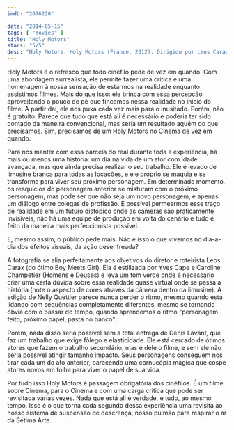 ```yaml
---
imdb: "2076220"

date: "2014-05-15"
tags: [ "movies" ]
title: "Holy Motors"
stars: "5/5"
desc: "Holy Motors. Holy Motors (France, 2012). Dirigido por Leos Carax. Escrito por Leos Carax. Com Denis Lavant, Edith Scob, Eva Mendes, Kylie Minogue, Elise Lhomeau, Jeanne Disson, Michel Piccoli, Leos Carax, Nastya Golubeva Carax."
---
```

Holy Motors é o refresco que todo cinéfilo pede de vez em quando. Com uma abordagem surrealista, ele permite fazer uma crítica e uma homenagem à nossa sensação de estarmos na realidade enquanto assistimos filmes. Mais do que isso: ele brinca com essa percepção aproveitando o pouco de pé que fincamos nessa realidade no início do filme. A partir daí, ele nos puxa cada vez mais para o inusitado. Porém, não é gratuito. Parece que tudo que está ali é necessário e poderia ter sido contado da maneira convencional, mas seria um resultado aquém do que precisamos. Sim, precisamos de um Holy Motors no Cinema de vez em quando.

Para nos manter com essa parcela do real durante toda a experiência, há mais ou menos uma história: um dia na vida de um ator com idade avançada, mas que ainda precisa realizar o seu trabalho. Ele é levado de limusine branca para todas as locações, e ele próprio se maquia e se transforma para viver seu próximo personagem. Em determinado momento, os resquícios do personagem anterior se misturam com o próximo personagem, mas pode ser que não seja um novo personagem, e apenas um diálogo entre colegas de profissão. É possível permearmos esse traço de realidade em um futuro distópico onde as câmeras são praticamente invisíveis, não há uma equipe de produção em volta do cenário e tudo é feito da maneira mais perfeccionista possível.

E, mesmo assim, o público pede mais. Não é isso o que vivemos no dia-a-dia dos efeitos visuais, da ação desenfreada?

A fotografia se alia perfeitamente aos objetivos do diretor e roteirista Leos Carax (do ótimo Boy Meets Girl). Ela é estilizada por Yves Cape e Caroline Champetier (Homens e Deuses) e leva um tom verde onde é necessário criar uma certa dúvida sobre essa realidade quase virtual onde se passa a história (note o aspecto de cores através da câmera dentro da limusine). A edição de Nelly Quettier parece nunca perder o ritmo, mesmo quando está lidando com sequências completamente diferentes, mesmo se tornando óbvia com o passar do tempo, quando aprendemos o ritmo "personagem feito, próximo papel, pasta no banco".

Porém, nada disso seria possível sem a total entrega de Denis Lavant, que faz um trabalho que exige fôlego e elasticidade. Ele está cercado de ótimos atores que fazem o trabalho secundário, mas é dele o filme, e sem ele não seria possível atingir tamanho impacto. Seus personagens conseguem nos tirar cada um do ato anterior, parecendo uma cornucópia mágica que cospe atores novos em folha para viver o papel de sua vida.

Por tudo isso Holy Motors é passagem obrigatória dos cinéfilos. É um filme sobre Cinema, para o Cinema e com uma carga crítica que pode ser revisitada várias vezes. Nada que está ali é verdade, e tudo, ao mesmo tempo. Isso é o que torna cada segundo dessa experiência uma revisita ao nosso sistema de suspensão de descrença, nosso pulmão para respirar o ar da Sétima Arte.
